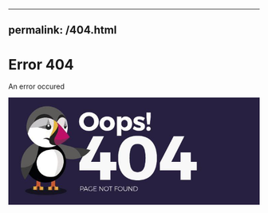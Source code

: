 <!DOCTYPE html>
---
permalink: /404.html
---
<html>
<head>
<title>404 error</title>
<!-- Global site tag (gtag.js) - Google Analytics -->
<script async src="https://www.googletagmanager.com/gtag/js?id=G-CMX9GHB217"></script>
<script>
  window.dataLayer = window.dataLayer || [];
  function gtag(){dataLayer.push(arguments);}
  gtag('js', new Date());

  gtag('config', 'G-CMX9GHB217');
  </script>
 <!--End Google Analytics -->
 </head>
 <body>
 <h1>Error 404</h1>
<p>An error occured</p>
<img src="banner_error_404.jpg">
 </body>
 </html>